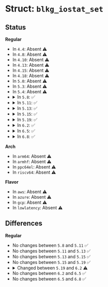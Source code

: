# Struct: <code>blkg_iostat_set</code>

## Status
<b>Regular</b>
<ul>
<li>
In <code>4.4</code>: Absent ⚠️
</li>
<li>
In <code>4.8</code>: Absent ⚠️
</li>
<li>
In <code>4.10</code>: Absent ⚠️
</li>
<li>
In <code>4.13</code>: Absent ⚠️
</li>
<li>
In <code>4.15</code>: Absent ⚠️
</li>
<li>
In <code>4.18</code>: Absent ⚠️
</li>
<li>
In <code>5.0</code>: Absent ⚠️
</li>
<li>
In <code>5.3</code>: Absent ⚠️
</li>
<li>
In <code>5.4</code>: Absent ⚠️
</li>
<li>
<details>
<summary>In <code>5.8</code>: ✅</summary>

```c
struct blkg_iostat_set {
    struct u64_stats_sync sync;
    struct blkg_iostat cur;
    struct blkg_iostat last;
};
```
</details>
</li>
<li>
<details>
<summary>In <code>5.11</code>: ✅</summary>

```c
struct blkg_iostat_set {
    struct u64_stats_sync sync;
    struct blkg_iostat cur;
    struct blkg_iostat last;
};
```
</details>
</li>
<li>
<details>
<summary>In <code>5.13</code>: ✅</summary>

```c
struct blkg_iostat_set {
    struct u64_stats_sync sync;
    struct blkg_iostat cur;
    struct blkg_iostat last;
};
```
</details>
</li>
<li>
<details>
<summary>In <code>5.15</code>: ✅</summary>

```c
struct blkg_iostat_set {
    struct u64_stats_sync sync;
    struct blkg_iostat cur;
    struct blkg_iostat last;
};
```
</details>
</li>
<li>
<details>
<summary>In <code>5.19</code>: ✅</summary>

```c
struct blkg_iostat_set {
    struct u64_stats_sync sync;
    struct blkg_iostat cur;
    struct blkg_iostat last;
};
```
</details>
</li>
<li>
<details>
<summary>In <code>6.2</code>: ✅</summary>

```c
struct blkg_iostat_set {
    struct u64_stats_sync sync;
    struct blkcg_gq *blkg;
    struct llist_node lnode;
    int lqueued;
    struct blkg_iostat cur;
    struct blkg_iostat last;
};
```
</details>
</li>
<li>
<details>
<summary>In <code>6.5</code>: ✅</summary>

```c
struct blkg_iostat_set {
    struct u64_stats_sync sync;
    struct blkcg_gq *blkg;
    struct llist_node lnode;
    int lqueued;
    struct blkg_iostat cur;
    struct blkg_iostat last;
};
```
</details>
</li>
<li>
<details>
<summary>In <code>6.8</code>: ✅</summary>

```c
struct blkg_iostat_set {
    struct u64_stats_sync sync;
    struct blkcg_gq *blkg;
    struct llist_node lnode;
    int lqueued;
    struct blkg_iostat cur;
    struct blkg_iostat last;
};
```
</details>
</li>
</ul>
<b>Arch</b>
<ul>
<li>
In <code>arm64</code>: Absent ⚠️
</li>
<li>
In <code>armhf</code>: Absent ⚠️
</li>
<li>
In <code>ppc64el</code>: Absent ⚠️
</li>
<li>
In <code>riscv64</code>: Absent ⚠️
</li>
</ul>
<b>Flavor</b>
<ul>
<li>
In <code>aws</code>: Absent ⚠️
</li>
<li>
In <code>azure</code>: Absent ⚠️
</li>
<li>
In <code>gcp</code>: Absent ⚠️
</li>
<li>
In <code>lowlatency</code>: Absent ⚠️
</li>
</ul>

## Differences
<b>Regular</b>
<ul>
<li>
No changes between <code>5.8</code> and <code>5.11</code> ✅
</li>
<li>
No changes between <code>5.11</code> and <code>5.13</code> ✅
</li>
<li>
No changes between <code>5.13</code> and <code>5.15</code> ✅
</li>
<li>
No changes between <code>5.15</code> and <code>5.19</code> ✅
</li>
<li>
<details>
<summary>Changed between <code>5.19</code> and <code>6.2</code> ⚠️</summary>
<ul>
<li>
<b>Field added. </b>
<code>struct blkcg_gq *blkg</code>
</li>
<li>
<b>Field added. </b>
<code>struct llist_node lnode</code>
</li>
<li>
<b>Field added. </b>
<code>int lqueued</code>
</li>
</ul>
</details>
</li>
<li>
No changes between <code>6.2</code> and <code>6.5</code> ✅
</li>
<li>
No changes between <code>6.5</code> and <code>6.8</code> ✅
</li>
</ul>
